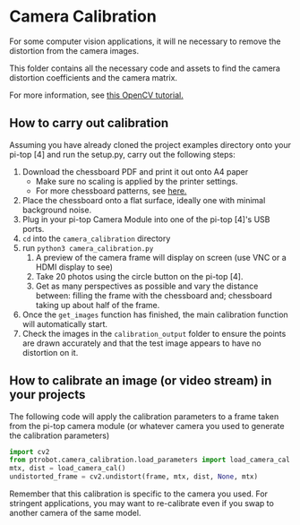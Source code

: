 # Camera Calibration
For some computer vision applications, it will ne necessary to remove the distortion from the camera images.

This folder contains all the necessary code and assets to find the camera distortion coefficients and the camera matrix.

For more information, see [this OpenCV tutorial.](https://opencv-python-tutroals.readthedocs.io/en/latest/py_tutorials/py_calib3d/py_calibration/py_calibration.html)

## How to carry out calibration
Assuming you have already cloned the project examples directory onto your pi-top [4] and run the setup.py, carry out the following steps:

1. Download the chessboard PDF and print it out onto A4 paper
   * Make sure no scaling is applied by the printer settings.
   * For more chessboard patterns, see [here.](https://markhedleyjones.com/projects/calibration-checkerboard-collection)
1. Place the chessboard onto a flat surface, ideally one with minimal background noise.
1. Plug in your pi-top Camera Module into one of the pi-top [4]'s USB ports.
1. `cd` into the `camera_calibration` directory
1. run `python3 camera_calibration.py`
   1. A preview of the camera frame will display on screen (use VNC or a HDMI display to see)
   1. Take 20 photos using the circle button on the pi-top [4].
   1. Get as many perspectives as possible and vary the distance between: filling the frame with the chessboard and; chessboard taking up about half of the frame.
1. Once the `get_images` function has finished, the main calibration function will automatically start.
1. Check the images in the `calibration_output` folder to ensure the points are drawn accurately and that the test image appears to have no distortion on it.


## How to calibrate an image (or video stream) in your projects
The following code will apply the calibration parameters to a frame taken from the pi-top camera module (or whatever camera you used to generate the calibration parameters)
```python
import cv2
from ptrobot.camera_calibration.load_parameters import load_camera_cal
mtx, dist = load_camera_cal()
undistorted_frame = cv2.undistort(frame, mtx, dist, None, mtx)
```

Remember that this calibration is specific to the camera you used. For stringent applications, you may want to re-calibrate even if you swap to another camera of the same model.
